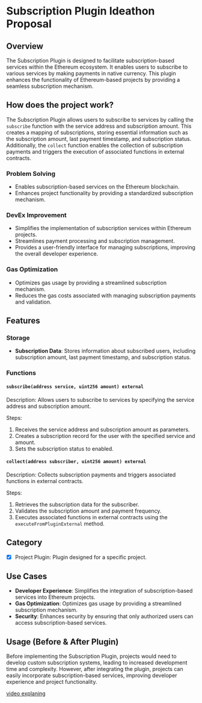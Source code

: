 # Subscription Plugin Ideathon Proposal

## Overview
The Subscription Plugin is designed to facilitate subscription-based services within the Ethereum ecosystem. It enables users to subscribe to various services by making payments in native currency. This plugin enhances the functionality of Ethereum-based projects by providing a seamless subscription mechanism.

## How does the project work?
The Subscription Plugin allows users to subscribe to services by calling the `subscribe` function with the service address and subscription amount. This creates a mapping of subscriptions, storing essential information such as the subscription amount, last payment timestamp, and subscription status. Additionally, the `collect` function enables the collection of subscription payments and triggers the execution of associated functions in external contracts.

### Problem Solving
- Enables subscription-based services on the Ethereum blockchain.
- Enhances project functionality by providing a standardized subscription mechanism.

### DevEx Improvement
- Simplifies the implementation of subscription services within Ethereum projects.
- Streamlines payment processing and subscription management.
- Provides a user-friendly interface for managing subscriptions, improving the overall developer experience.

### Gas Optimization
- Optimizes gas usage by providing a streamlined subscription mechanism.
- Reduces the gas costs associated with managing subscription payments and validation.

## Features

### Storage
- **Subscription Data**: Stores information about subscribed users, including subscription amount, last payment timestamp, and subscription status.

### Functions

#### `subscribe(address service, uint256 amount) external`
Description: Allows users to subscribe to services by specifying the service address and subscription amount.

Steps:
1. Receives the service address and subscription amount as parameters.
2. Creates a subscription record for the user with the specified service and amount.
3. Sets the subscription status to enabled.

#### `collect(address subscriber, uint256 amount) external`
Description: Collects subscription payments and triggers associated functions in external contracts.

Steps:
1. Retrieves the subscription data for the subscriber.
2. Validates the subscription amount and payment frequency.
3. Executes associated functions in external contracts using the `executeFromPluginExternal` method.

## Category
- [x] Project Plugin: Plugin designed for a specific project.

## Use Cases
- **Developer Experience**: Simplifies the integration of subscription-based services into Ethereum projects.
- **Gas Optimization**: Optimizes gas usage by providing a streamlined subscription mechanism.
- **Security**: Enhances security by ensuring that only authorized users can access subscription-based services.

## Usage (Before & After Plugin)
Before implementing the Subscription Plugin, projects would need to develop custom subscription systems, leading to increased development time and complexity. However, after integrating the plugin, projects can easily incorporate subscription-based services, improving developer experience and project functionality.

[video explaning](https://go.screenpal.com/watch/cZf1c8VsrmB)
